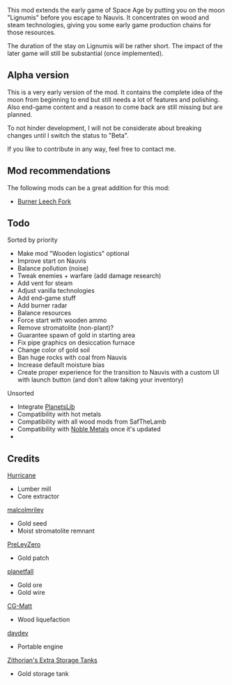 This mod extends the early game of Space Age by putting you on the moon "Lignumis" before you escape to Nauvis. It concentrates on wood and steam technologies, giving you some early game production chains for those resources.

The duration of the stay on Lignumis will be rather short. The impact of the later game will still be substantial (once implemented).

## Alpha version

This is a very early version of the mod. It contains the complete idea of the moon from beginning to end but still needs a lot of features and polishing. Also end-game content and a reason to come back are still missing but are planned.

To not hinder development, I will not be considerate about breaking changes until I switch the status to "Beta".

If you like to contribute in any way, feel free to contact me.

## Mod recommendations

The following mods can be a great addition for this mod:

- [Burner Leech Fork](https://mods.factorio.com/mod/Burner-Leech-Fork)

## Todo

Sorted by priority

- Make mod "Wooden logistics" optional
- Improve start on Nauvis
- Balance pollution (noise)
- Tweak enemies + warfare (add damage research)
- Add vent for steam
- Adjust vanilla technologies
- Add end-game stuff
- Add burner radar
- Balance resources
- Force start with wooden ammo
- Remove stromatolite (non-plant)?
- Guarantee spawn of gold in starting area
- Fix pipe graphics on desiccation furnace
- Change color of gold soil
- Ban huge rocks with coal from Nauvis
- Increase default moisture bias
- Create proper experience for the transition to Nauvis with a custom UI with launch button (and don't allow taking your inventory)

Unsorted

- Integrate [PlanetsLib](https://mods.factorio.com/mod/PlanetsLib)
- Compatibility with hot metals
- Compatibility with all wood mods from SafTheLamb
- Compatibility with [Noble Metals](https://mods.factorio.com/mod/bzgold) once it's updated
- 

## Credits

[Hurricane](https://mods.factorio.com/user/Hurricane046)

- Lumber mill
- Core extractor

[malcolmriley](https://github.com/malcolmriley/unused-renders)

- Gold seed
- Moist stromatolite remnant

[PreLeyZero](https://mods.factorio.com/mod/exotic-industries)

- Gold patch

[planetfall](https://mods.factorio.com/mod/ThemTharHills)

- Gold ore
- Gold wire

[CG-Matt](https://mods.factorio.com/mod/simple-wood-liquefaction)

- Wood liquefaction

[daydev](https://mods.factorio.com/mod/EquipmentPlusPortableEngine)

- Portable engine

[Zithorian's Extra Storage Tanks](https://mods.factorio.com/mod/zithorian-extra-storage-tanks)

- Gold storage tank